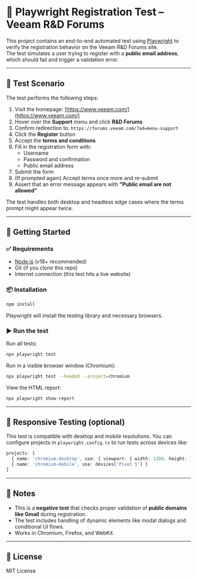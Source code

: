 # 🧪 Playwright Registration Test – Veeam R&D Forums

This project contains an end-to-end automated test using [Playwright](https://playwright.dev/) to verify the registration behavior on the Veeam R&D Forums site.  
The test simulates a user trying to register with a **public email address**, which should fail and trigger a validation error.

---

## 📌 Test Scenario

The test performs the following steps:

1. Visit the homepage: [https://www.veeam.com/](https://www.veeam.com/)
2. Hover over the **Support** menu and click **R&D Forums**
3. Confirm redirection to: `https://forums.veeam.com/?ad=menu-support`
4. Click the **Register** button
5. Accept the **terms and conditions**
6. Fill in the registration form with:
   - Username
   - Password and confirmation
   - Public email address
7. Submit the form
8. (If prompted again) Accept terms once more and re-submit
9. Assert that an error message appears with **"Public email are not allowed"**

The test handles both desktop and headless edge cases where the terms prompt might appear twice.

---

## 🚀 Getting Started

### ✅ Requirements

- [Node.js](https://nodejs.org/) (v18+ recommended)
- Git (if you clone this repo)
- Internet connection (this test hits a live website)

### 📦 Installation

```bash
npm install
```

Playwright will install the testing library and necessary browsers.

### ▶️ Run the test

Run all tests:

```bash
npx playwright test
```

Run in a visible browser window (Chromium):

```bash
npx playwright test --headed --project=chromium
```

View the HTML report:

```bash
npx playwright show-report
```

---

## 📱 Responsive Testing (optional)

This test is compatible with desktop and mobile resolutions. You can configure projects in `playwright.config.ts` to run tests across devices like:

```ts
projects: [
  { name: 'chromium-desktop', use: { viewport: { width: 1280, height: 720 } } },
  { name: 'chromium-mobile', use: devices['Pixel 5'] }
]
```

---

## 🧠 Notes

- This is a **negative test** that checks proper validation of **public domains like Gmail** during registration.
- The test includes handling of dynamic elements like modal dialogs and conditional UI flows.
- Works in Chromium, Firefox, and WebKit.

---

## 🪪 License

MIT License
